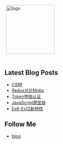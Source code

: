 <img src="https://github-readme-stats.vercel.app/api?username=bpc99&show_icons=true" alt="logo" height="160" align="center" style="margin: 5px; margin-bottom: 20px;" />

## Latest Blog Posts

<!-- BLOG-POST-LIST:START -->
- [CSRF](https://bipch.cn/csrf/)
- [Redux对比Mobx](https://bipch.cn/redux-mobx/)
- [Token登陆认证](https://bipch.cn/token/)
- [JavaScript原型链](https://bipch.cn/prototype-chain/)
- [Es6-Es12新特性](https://bipch.cn/es6-es12/)
<!-- BLOG-POST-LIST:END -->

## Follow Me
- [blog](https://bipch.cn/)
